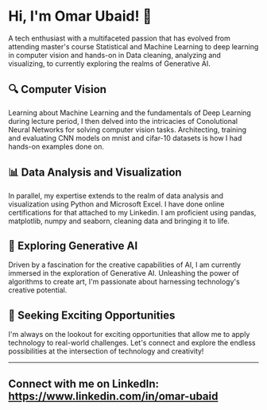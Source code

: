 # Hi, I'm Omar Ubaid! 👋

A tech enthusiast with a multifaceted passion that has evolved from attending master's course Statistical and Machine Learning to deep learning in computer vision and hands-on in Data cleaning, analyzing and visualizing, to currently exploring the realms of Generative AI.


## 🔍 Computer Vision

Learning about Machine Learning and the fundamentals of Deep Learning during lecture period, I then delved into the intricacies of Conolutional Neural Networks for solving computer vision tasks. Architecting, training and evaluating CNN models on mnist and cifar-10 datasets is how I had hands-on examples done on.


## 📊 Data Analysis and Visualization

In parallel, my expertise extends to the realm of data analysis and visualization using Python and Microsoft Excel. I have done online certifications for that attached to my Linkedin. I am proficient using pandas, matplotlib, numpy and seaborn, cleaning data and bringing it to life.


## 🧠 Exploring Generative AI

Driven by a fascination for the creative capabilities of AI, I am currently immersed in the exploration of Generative AI. Unleashing the power of algorithms to create art, I'm passionate about harnessing technology's creative potential.


## 🚀 Seeking Exciting Opportunities

I'm always on the lookout for exciting opportunities that allow me to apply technology to real-world challenges. Let's connect and explore the endless possibilities at the intersection of technology and creativity!


----
Connect with me on LinkedIn: https://www.linkedin.com/in/omar-ubaid
----
